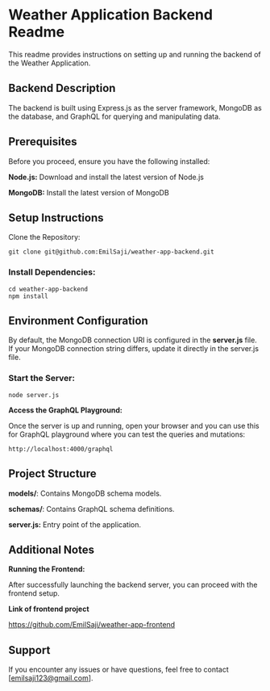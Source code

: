 # Weather Application Backend Readme
This readme provides instructions on setting up and running the backend of the Weather Application. 

## Backend Description
The backend is built using Express.js as the server framework, MongoDB as the database, and GraphQL for querying and manipulating data.

## Prerequisites
Before you proceed, ensure you have the following installed:

**Node.js:** Download and install the latest version of Node.js

**MongoDB:** Install the latest version of MongoDB

## Setup Instructions
Clone the Repository:

```
git clone git@github.com:EmilSaji/weather-app-backend.git
```
### Install Dependencies:


```
cd weather-app-backend
npm install
```
## Environment Configuration

By default, the MongoDB connection URI is configured in the **server.js** file. If your MongoDB connection string differs, update it directly in the server.js file.


### Start the Server:

```
node server.js
```
**Access the GraphQL Playground:**

Once the server is up and running, open your browser and you can use this for GraphQL playground where you can test the queries and mutations:

```
http://localhost:4000/graphql
```


## Project Structure

**models/**: Contains MongoDB schema models.

**schemas/**: Contains GraphQL schema definitions.

**server.js:** Entry point of the application.

## Additional Notes
**Running the Frontend:**


After successfully launching the backend server, you can proceed with the frontend setup. 

**Link of frontend project**

https://github.com/EmilSaji/weather-app-frontend


## Support
If you encounter any issues or have questions, feel free to contact [emilsaji123@gmail.com].

